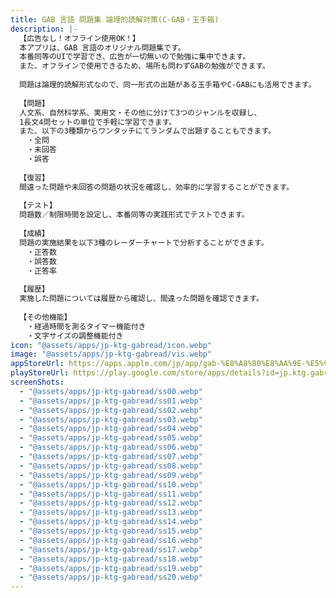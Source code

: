```yaml
---
title: GAB 言語 問題集 論理的読解対策(C-GAB・玉手箱)
description: |-
  【広告なし！オフライン使用OK！】
  本アプリは、GAB 言語のオリジナル問題集です。
  本番同等のUIで学習でき、広告が一切無いので勉強に集中できます。
  また、オフラインで使用できるため、場所も問わずGABの勉強ができます。
  
  問題は論理的読解形式なので、同一形式の出題がある玉手箱やC-GABにも活用できます。
  
  【問題】
  人文系、自然科学系、実用文・その他に分けて3つのジャンルを収録し、
  1長文4問セットの単位で手軽に学習できます。
  また、以下の3種類からワンタッチにてランダムで出題することもできます。
  　・全問
  　・未回答
  　・誤答
  
  【復習】
  間違った問題や未回答の問題の状況を確認し、効率的に学習することができます。
  
  【テスト】
  問題数／制限時間を設定し、本番同等の実践形式でテストできます。
  
  【成績】
  問題の実施結果を以下3種のレーダーチャートで分析することができます。
  　・正答数
  　・誤答数
  　・正答率
  
  【履歴】
  実施した問題については履歴から確認し、間違った問題を確認できます。
  
  【その他機能】
  　・経過時間を測るタイマー機能付き
  　・文字サイズの調整機能付き
icon: "@assets/apps/jp-ktg-gabread/icon.webp"
image: "@assets/apps/jp-ktg-gabread/vis.webp"
appStoreUrl: https://apps.apple.com/jp/app/gab-%E8%A8%80%E8%AA%9E-%E5%95%8F%E9%A1%8C%E9%9B%86-%E8%AB%96%E7%90%86%E7%9A%84%E8%AA%AD%E8%A7%A3%E5%AF%BE%E7%AD%96-c-gab-%E7%8E%89%E6%89%8B%E7%AE%B1/id6743147944
playStoreUrl: https://play.google.com/store/apps/details?id=jp.ktg.gabread
screenShots:
  - "@assets/apps/jp-ktg-gabread/ss00.webp"
  - "@assets/apps/jp-ktg-gabread/ss01.webp"
  - "@assets/apps/jp-ktg-gabread/ss02.webp"
  - "@assets/apps/jp-ktg-gabread/ss03.webp"
  - "@assets/apps/jp-ktg-gabread/ss04.webp"
  - "@assets/apps/jp-ktg-gabread/ss05.webp"
  - "@assets/apps/jp-ktg-gabread/ss06.webp"
  - "@assets/apps/jp-ktg-gabread/ss07.webp"
  - "@assets/apps/jp-ktg-gabread/ss08.webp"
  - "@assets/apps/jp-ktg-gabread/ss09.webp"
  - "@assets/apps/jp-ktg-gabread/ss10.webp"
  - "@assets/apps/jp-ktg-gabread/ss11.webp"
  - "@assets/apps/jp-ktg-gabread/ss12.webp"
  - "@assets/apps/jp-ktg-gabread/ss13.webp"
  - "@assets/apps/jp-ktg-gabread/ss14.webp"
  - "@assets/apps/jp-ktg-gabread/ss15.webp"
  - "@assets/apps/jp-ktg-gabread/ss16.webp"
  - "@assets/apps/jp-ktg-gabread/ss17.webp"
  - "@assets/apps/jp-ktg-gabread/ss18.webp"
  - "@assets/apps/jp-ktg-gabread/ss19.webp"
  - "@assets/apps/jp-ktg-gabread/ss20.webp"
---
```


